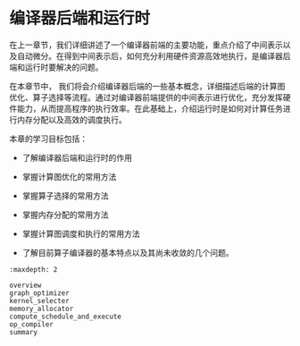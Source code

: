 # 编译器后端和运行时

在上一章节，我们详细讲述了一个编译器前端的主要功能，重点介绍了中间表示以及自动微分。在得到中间表示后，如何充分利用硬件资源高效地执行，是编译器后端和运行时要解决的问题。

在本章节中，
我们将会介绍编译器后端的一些基本概念，详细描述后端的计算图优化、算子选择等流程。通过对编译器前端提供的中间表示进行优化，充分发挥硬件能力，从而提高程序的执行效率。在此基础上，介绍运行时是如何对计算任务进行内存分配以及高效的调度执行。

本章的学习目标包括：

-   了解编译器后端和运行时的作用

-   掌握计算图优化的常用方法

-   掌握算子选择的常用方法

-   掌握内存分配的常用方法

-   掌握计算图调度和执行的常用方法

- 了解目前算子编译器的基本特点以及其尚未收敛的几个问题。

```toc
:maxdepth: 2

overview
graph_optimizer
kernel_selecter
memory_allocator
compute_schedule_and_execute
op_compiler
summary
```